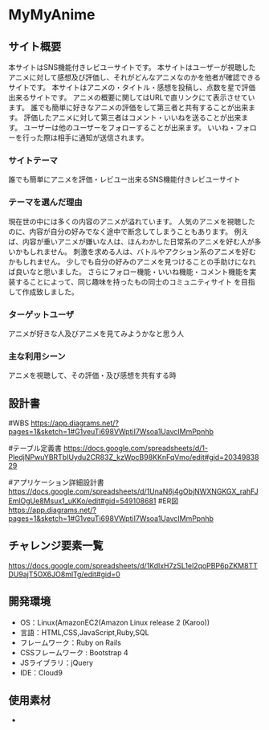 # MyMyAnime

## サイト概要
本サイトはSNS機能付きレビユーサイトです。
本サイトはユーザーが視聴したアニメに対して感想及び評価し、それがどんなアニメなのかを他者が確認できるサイトです。
本サイトはアニメの・タイトル・感想を投稿し、点数を星で評価出来るサイトです。
アニメの概要に関してはURLで直リンクにて表示させています。
誰でも簡単に好きなアニメの評価をして第三者と共有することが出来ます。
評価したアニメに対して第三者はコメント・いいねを送ることが出来ます。
ユーザーは他のユーザーをフォローすることが出来ます。
いいね・フォローを行った際は相手に通知が送信されます。


### サイトテーマ
誰でも簡単にアニメを評価・レビユー出来るSNS機能付きレビユーサイト

### テーマを選んだ理由
現在世の中には多くの内容のアニメが溢れています。
人気のアニメを視聴したのに、内容が自分の好みでなく途中で断念してしまうこともあります。
例えば、内容が重いアニメが嫌いな人は、ほんわかした日常系のアニメを好む人が多いかもしれません。
刺激を求める人は、バトルやアクション系のアニメを好むかもしれません。
少しでも自分の好みのアニメを見つけることの手助けになれば良いなと思いました。
さらにフォロー機能・いいね機能・コメント機能を実装することによって、同じ趣味を持ったもの同士のコミュニティサイト
を目指して作成致しました。


### ターゲットユーザ
アニメが好きな人及びアニメを見てみようかなと思う人

### 主な利用シーン
アニメを視聴して、その評価・及び感想を共有する時</br>


## 設計書
#WBS
https://app.diagrams.net/?pages=1&sketch=1#G1veuTi698VWptiI7Wsoa1UavcIMmPpnhb

#テーブル定義書
https://docs.google.com/spreadsheets/d/1-PledjNPwuYBRTbIUydu2CR83Z_kzWpcB98KKnFqVmo/edit#gid=2034983829

#アプリケーション詳細設計書
https://docs.google.com/spreadsheets/d/1UnaN6j4gObjNWXNGKGX_rahFJEmlOgUe8Msux1_uKKo/edit#gid=549108681
#ER図
https://app.diagrams.net/?pages=1&sketch=1#G1veuTi698VWptiI7Wsoa1UavcIMmPpnhb

## チャレンジ要素一覧
https://docs.google.com/spreadsheets/d/1KdlxH7zSL1el2qoPBP6pZKM8TTDU9ajT5OX6JO8mlTg/edit#gid=0

## 開発環境
- OS：Linux(AmazonEC2(Amazon Linux release 2 (Karoo))
- 言語：HTML,CSS,JavaScript,Ruby,SQL
- フレームワーク：Ruby on Rails
- CSSフレームワーク : Bootstrap 4
- JSライブラリ：jQuery
- IDE：Cloud9

## 使用素材
-

